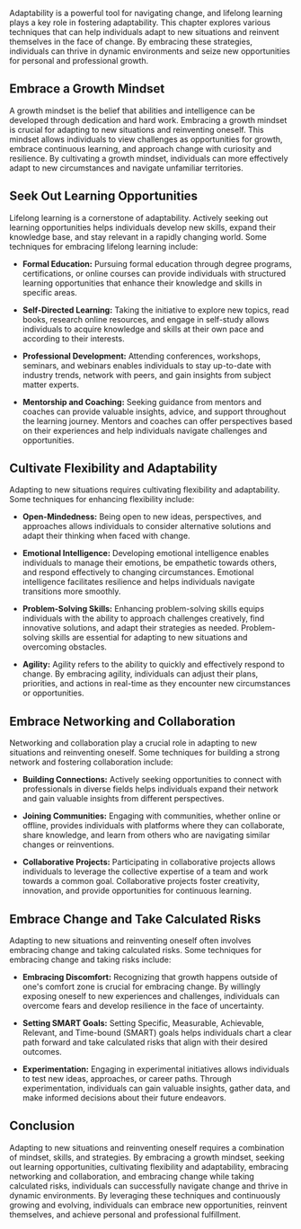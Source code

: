 
Adaptability is a powerful tool for navigating change, and lifelong learning plays a key role in fostering adaptability. This chapter explores various techniques that can help individuals adapt to new situations and reinvent themselves in the face of change. By embracing these strategies, individuals can thrive in dynamic environments and seize new opportunities for personal and professional growth.

Embrace a Growth Mindset
------------------------

A growth mindset is the belief that abilities and intelligence can be developed through dedication and hard work. Embracing a growth mindset is crucial for adapting to new situations and reinventing oneself. This mindset allows individuals to view challenges as opportunities for growth, embrace continuous learning, and approach change with curiosity and resilience. By cultivating a growth mindset, individuals can more effectively adapt to new circumstances and navigate unfamiliar territories.

Seek Out Learning Opportunities
-------------------------------

Lifelong learning is a cornerstone of adaptability. Actively seeking out learning opportunities helps individuals develop new skills, expand their knowledge base, and stay relevant in a rapidly changing world. Some techniques for embracing lifelong learning include:

* **Formal Education:** Pursuing formal education through degree programs, certifications, or online courses can provide individuals with structured learning opportunities that enhance their knowledge and skills in specific areas.

* **Self-Directed Learning:** Taking the initiative to explore new topics, read books, research online resources, and engage in self-study allows individuals to acquire knowledge and skills at their own pace and according to their interests.

* **Professional Development:** Attending conferences, workshops, seminars, and webinars enables individuals to stay up-to-date with industry trends, network with peers, and gain insights from subject matter experts.

* **Mentorship and Coaching:** Seeking guidance from mentors and coaches can provide valuable insights, advice, and support throughout the learning journey. Mentors and coaches can offer perspectives based on their experiences and help individuals navigate challenges and opportunities.

Cultivate Flexibility and Adaptability
--------------------------------------

Adapting to new situations requires cultivating flexibility and adaptability. Some techniques for enhancing flexibility include:

* **Open-Mindedness:** Being open to new ideas, perspectives, and approaches allows individuals to consider alternative solutions and adapt their thinking when faced with change.

* **Emotional Intelligence:** Developing emotional intelligence enables individuals to manage their emotions, be empathetic towards others, and respond effectively to changing circumstances. Emotional intelligence facilitates resilience and helps individuals navigate transitions more smoothly.

* **Problem-Solving Skills:** Enhancing problem-solving skills equips individuals with the ability to approach challenges creatively, find innovative solutions, and adapt their strategies as needed. Problem-solving skills are essential for adapting to new situations and overcoming obstacles.

* **Agility:** Agility refers to the ability to quickly and effectively respond to change. By embracing agility, individuals can adjust their plans, priorities, and actions in real-time as they encounter new circumstances or opportunities.

Embrace Networking and Collaboration
------------------------------------

Networking and collaboration play a crucial role in adapting to new situations and reinventing oneself. Some techniques for building a strong network and fostering collaboration include:

* **Building Connections:** Actively seeking opportunities to connect with professionals in diverse fields helps individuals expand their network and gain valuable insights from different perspectives.

* **Joining Communities:** Engaging with communities, whether online or offline, provides individuals with platforms where they can collaborate, share knowledge, and learn from others who are navigating similar changes or reinventions.

* **Collaborative Projects:** Participating in collaborative projects allows individuals to leverage the collective expertise of a team and work towards a common goal. Collaborative projects foster creativity, innovation, and provide opportunities for continuous learning.

Embrace Change and Take Calculated Risks
----------------------------------------

Adapting to new situations and reinventing oneself often involves embracing change and taking calculated risks. Some techniques for embracing change and taking risks include:

* **Embracing Discomfort:** Recognizing that growth happens outside of one's comfort zone is crucial for embracing change. By willingly exposing oneself to new experiences and challenges, individuals can overcome fears and develop resilience in the face of uncertainty.

* **Setting SMART Goals:** Setting Specific, Measurable, Achievable, Relevant, and Time-bound (SMART) goals helps individuals chart a clear path forward and take calculated risks that align with their desired outcomes.

* **Experimentation:** Engaging in experimental initiatives allows individuals to test new ideas, approaches, or career paths. Through experimentation, individuals can gain valuable insights, gather data, and make informed decisions about their future endeavors.

Conclusion
----------

Adapting to new situations and reinventing oneself requires a combination of mindset, skills, and strategies. By embracing a growth mindset, seeking out learning opportunities, cultivating flexibility and adaptability, embracing networking and collaboration, and embracing change while taking calculated risks, individuals can successfully navigate change and thrive in dynamic environments. By leveraging these techniques and continuously growing and evolving, individuals can embrace new opportunities, reinvent themselves, and achieve personal and professional fulfillment.
